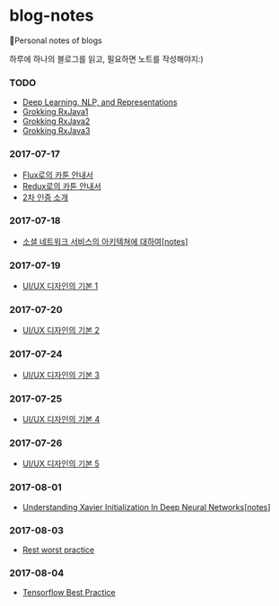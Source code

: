 # blog-notes

:notebook:Personal notes of blogs

하루에 하나의 블로그를 읽고, 필요하면 노트를 작성해야지:)

### TODO

* [Deep Learning, NLP, and Representations](http://colah.github.io/posts/2014-07-NLP-RNNs-Representations/)
* [Grokking RxJava1](http://blog.danlew.net/2014/09/15/grokking-rxjava-part-1/)
* [Grokking RxJava2](http://blog.danlew.net/2014/09/22/grokking-rxjava-part-2/)
* [Grokking RxJava3](http://blog.danlew.net/2014/09/30/grokking-rxjava-part-3/)

### 2017-07-17

* [Flux로의 카툰 안내서](http://bestalign.github.io/2015/10/06/cartoon-guide-to-flux/)
* [Redux로의 카툰 안내서](http://bestalign.github.io/2015/10/26/cartoon-intro-to-redux/)
* [2차 인증 소개](http://d2.naver.com/helloworld/279640?utm_source=twitterfeed&utm_medium=twitter)

### 2017-07-18

* [소셜 네트워크 서비스의 아키텍쳐에 대하여](http://d2.naver.com/helloworld/551588)[[notes](notes/소셜_네트워크_서비스의_아키텍쳐에_대하여.md)]


### 2017-07-19

* [UI/UX 디자인의 기본 1](http://www.fastcampus.co.kr/dgn_school_uds_blog_20161205/)


### 2017-07-20

* [UI/UX 디자인의 기본 2](http://www.fastcampus.co.kr/dgn_school_uds_blog_20161212/)

### 2017-07-24

- [UI/UX 디자인의 기본 3](http://www.fastcampus.co.kr/dgn_school_uds_blog_20161219/)

### 2017-07-25

- [UI/UX 디자인의 기본 4](http://www.fastcampus.co.kr/dgn_school_uds_blog_20170102/)

### 2017-07-26

- [UI/UX 디자인의 기본 5](http://www.fastcampus.co.kr/dgn_school_uds_blog_20170109/)

### 2017-08-01

* [Understanding Xavier Initialization In Deep Neural Networks](https://prateekvjoshi.com/2016/03/29/understanding-xavier-initialization-in-deep-neural-networks/)[[notes](notes/Understanding_Xavier_Initialization_In_deep_neural_networks.md)]

### 2017-08-03

* [Rest worst practice](https://jacobian.org/writing/rest-worst-practices/)

### 2017-08-04

* [Tensorflow Best Practice](https://wookayin.github.io/TensorFlowKR-2017-talk-bestpractice/ko/#3)

